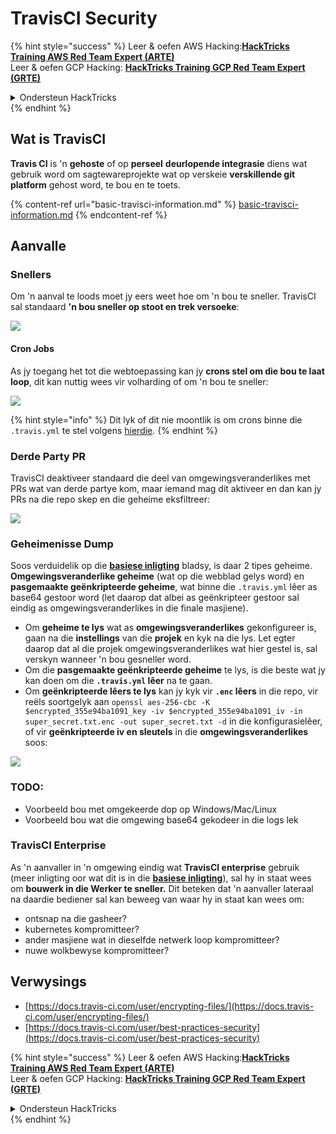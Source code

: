 # TravisCI Security

{% hint style="success" %}
Leer & oefen AWS Hacking:<img src="/.gitbook/assets/image.png" alt="" data-size="line">[**HackTricks Training AWS Red Team Expert (ARTE)**](https://training.hacktricks.xyz/courses/arte)<img src="/.gitbook/assets/image.png" alt="" data-size="line">\
Leer & oefen GCP Hacking: <img src="/.gitbook/assets/image (2).png" alt="" data-size="line">[**HackTricks Training GCP Red Team Expert (GRTE)**<img src="/.gitbook/assets/image (2).png" alt="" data-size="line">](https://training.hacktricks.xyz/courses/grte)

<details>

<summary>Ondersteun HackTricks</summary>

* Kyk na die [**intekenplanne**](https://github.com/sponsors/carlospolop)!
* **Sluit aan by die** 💬 [**Discord groep**](https://discord.gg/hRep4RUj7f) of die [**telegram groep**](https://t.me/peass) of **volg** ons op **Twitter** 🐦 [**@hacktricks\_live**](https://twitter.com/hacktricks\_live)**.**
* **Deel hacking truuks deur PRs in te dien by die** [**HackTricks**](https://github.com/carlospolop/hacktricks) en [**HackTricks Cloud**](https://github.com/carlospolop/hacktricks-cloud) github repos.

</details>
{% endhint %}

## Wat is TravisCI

**Travis CI** is 'n **gehoste** of op **perseel** **deurlopende integrasie** diens wat gebruik word om sagtewareprojekte wat op verskeie **verskillende git platform** gehost word, te bou en te toets.

{% content-ref url="basic-travisci-information.md" %}
[basic-travisci-information.md](basic-travisci-information.md)
{% endcontent-ref %}

## Aanvalle

### Snellers

Om 'n aanval te loods moet jy eers weet hoe om 'n bou te sneller. TravisCI sal standaard **'n bou sneller op stoot en trek versoeke**:

![](<../../.gitbook/assets/image (145).png>)

#### Cron Jobs

As jy toegang het tot die webtoepassing kan jy **crons stel om die bou te laat loop**, dit kan nuttig wees vir volharding of om 'n bou te sneller:

![](<../../.gitbook/assets/image (243).png>)

{% hint style="info" %}
Dit lyk of dit nie moontlik is om crons binne die `.travis.yml` te stel volgens [hierdie](https://github.com/travis-ci/travis-ci/issues/9162).
{% endhint %}

### Derde Party PR

TravisCI deaktiveer standaard die deel van omgewingsveranderlikes met PRs wat van derde partye kom, maar iemand mag dit aktiveer en dan kan jy PRs na die repo skep en die geheime eksfiltreer:

![](<../../.gitbook/assets/image (208).png>)

### Geheimenisse Dump

Soos verduidelik op die [**basiese inligting**](basic-travisci-information.md) bladsy, is daar 2 tipes geheime. **Omgewingsveranderlike geheime** (wat op die webblad gelys word) en **pasgemaakte geënkripteerde geheime**, wat binne die `.travis.yml` lêer as base64 gestoor word (let daarop dat albei as geënkripteer gestoor sal eindig as omgewingsveranderlikes in die finale masjiene).

* Om **geheime te lys** wat as **omgewingsveranderlikes** gekonfigureer is, gaan na die **instellings** van die **projek** en kyk na die lys. Let egter daarop dat al die projek omgewingsveranderlikes wat hier gestel is, sal verskyn wanneer 'n bou gesneller word.
* Om die **pasgemaakte geënkripteerde geheime** te lys, is die beste wat jy kan doen om die **`.travis.yml` lêer** na te gaan.
* Om **geënkripteerde lêers te lys** kan jy kyk vir **`.enc` lêers** in die repo, vir reëls soortgelyk aan `openssl aes-256-cbc -K $encrypted_355e94ba1091_key -iv $encrypted_355e94ba1091_iv -in super_secret.txt.enc -out super_secret.txt -d` in die konfigurasielêer, of vir **geënkripteerde iv en sleutels** in die **omgewingsveranderlikes** soos:

![](<../../.gitbook/assets/image (81).png>)

### TODO:

* Voorbeeld bou met omgekeerde dop op Windows/Mac/Linux
* Voorbeeld bou wat die omgewing base64 gekodeer in die logs lek

### TravisCI Enterprise

As 'n aanvaller in 'n omgewing eindig wat **TravisCI enterprise** gebruik (meer inligting oor wat dit is in die [**basiese inligting**](basic-travisci-information.md#travisci-enterprise)), sal hy in staat wees om **bouwerk in die Werker te sneller.** Dit beteken dat 'n aanvaller lateraal na daardie bediener sal kan beweeg van waar hy in staat kan wees om:

* ontsnap na die gasheer?
* kubernetes kompromitteer?
* ander masjiene wat in dieselfde netwerk loop kompromitteer?
* nuwe wolkbewyse kompromitteer?

## Verwysings

* [https://docs.travis-ci.com/user/encrypting-files/](https://docs.travis-ci.com/user/encrypting-files/)
* [https://docs.travis-ci.com/user/best-practices-security](https://docs.travis-ci.com/user/best-practices-security)

{% hint style="success" %}
Leer & oefen AWS Hacking:<img src="/.gitbook/assets/image.png" alt="" data-size="line">[**HackTricks Training AWS Red Team Expert (ARTE)**](https://training.hacktricks.xyz/courses/arte)<img src="/.gitbook/assets/image.png" alt="" data-size="line">\
Leer & oefen GCP Hacking: <img src="/.gitbook/assets/image (2).png" alt="" data-size="line">[**HackTricks Training GCP Red Team Expert (GRTE)**<img src="/.gitbook/assets/image (2).png" alt="" data-size="line">](https://training.hacktricks.xyz/courses/grte)

<details>

<summary>Ondersteun HackTricks</summary>

* Kyk na die [**intekenplanne**](https://github.com/sponsors/carlospolop)!
* **Sluit aan by die** 💬 [**Discord groep**](https://discord.gg/hRep4RUj7f) of die [**telegram groep**](https://t.me/peass) of **volg** ons op **Twitter** 🐦 [**@hacktricks\_live**](https://twitter.com/hacktricks\_live)**.**
* **Deel hacking truuks deur PRs in te dien by die** [**HackTricks**](https://github.com/carlospolop/hacktricks) en [**HackTricks Cloud**](https://github.com/carlospolop/hacktricks-cloud) github repos.

</details>
{% endhint %}
